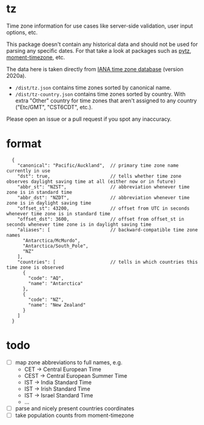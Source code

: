 # tz

Time zone information for use cases like server-side validation, user input options, etc.

This package doesn't contain any historical data and should not be used for parsing any specific dates. For that take a look at packages such as [pytz](https://pythonhosted.org/pytz/), [moment-timezone](https://momentjs.com/timezone/), etc.

The data here is taken directly from [IANA time zone database](https://www.iana.org/time-zones) (version 2020a).

- `/dist/tz.json` contains time zones sorted by canonical name.
- `/dist/tz-country.json` contains time zones sorted by country. With extra "Other" country for time zones that aren't assigned to any country ("Etc/GMT", "CST6CDT", etc.).

Please open an issue or a pull request if you spot any inaccuracy.

# format

```
  {
    "canonical": "Pacific/Auckland",  // primary time zone name currently in use
    "dst": true,                      // tells whether time zone observes daylight saving time at all (either now or in future)
    "abbr_st": "NZST",                // abbreviation whenever time zone is in standard time
    "abbr_dst": "NZDT",               // abbreviation whenever time zone is in daylight saving time
    "offset_st": 43200,               // offset from UTC in seconds whenever time zone is in standard time
    "offset_dst": 3600,               // offset from offset_st in seconds whenever time zone is in daylight saving time
    "aliases": [                      // backward-compatible time zone names
      "Antarctica/McMurdo",
      "Antarctica/South_Pole",
      "NZ"
    ],
    "countries": [                    // tells in which countries this time zone is observed
      {
        "code": "AQ",
        "name": "Antarctica"
      },
      {
        "code": "NZ",
        "name": "New Zealand"
      }
    ]
  }
```

# todo

- [ ] map zone abbreviations to full names, e.g.
  - CET → Central European Time
  - CEST → Central European Summer Time
  - IST → India Standard Time
  - IST → Irish Standard Time
  - IST → Israel Standard Time
  - ...
- [ ] parse and nicely present countries coordinates
- [ ] take population counts from moment-timezone